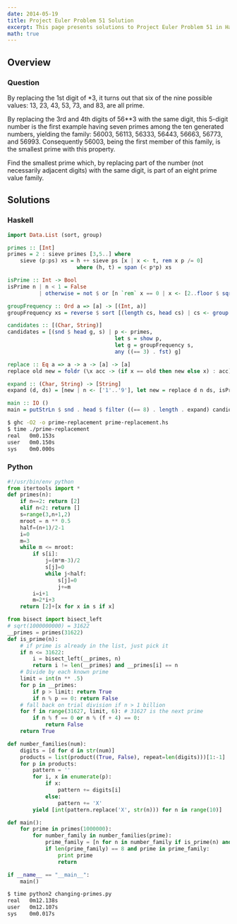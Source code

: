 ```yaml
---
date: 2014-05-19
title: Project Euler Problem 51 Solution
excerpt: This page presents solutions to Project Euler Problem 51 in Haskell and Python.
math: true
---
```



## Overview


### Question

By replacing the 1st digit of *3, it turns out that six of the nine possible 
values: 13, 23, 43, 53, 73, and 83, are all prime.

By replacing the 3rd and 4th digits of 56**3 with the same digit, this 5-digit 
number is the first example having seven primes among the ten generated 
numbers, yielding the family: 56003, 56113, 56333, 56443, 56663, 56773, and 
56993. Consequently 56003, being the first member of this family, is the 
smallest prime with this property.

Find the smallest prime which, by replacing part of the number (not necessarily 
adjacent digits) with the same digit, is part of an eight prime value family.






## Solutions

### Haskell

```haskell
import Data.List (sort, group)

primes :: [Int]
primes = 2 : sieve primes [3,5..] where
    sieve (p:ps) xs = h ++ sieve ps [x | x <- t, rem x p /= 0]
                      where (h, t) = span (< p*p) xs

isPrime :: Int -> Bool
isPrime n | n < 1 = False
          | otherwise = not $ or [n `rem` x == 0 | x <- [2..floor $ sqrt $ fromIntegral n]]

groupFrequency :: Ord a => [a] -> [(Int, a)]
groupFrequency xs = reverse $ sort [(length cs, head cs) | cs <- group $ sort xs]

candidates :: [(Char, String)]
candidates = [(snd $ head g, s) | p <- primes,
                                  let s = show p,
                                  let g = groupFrequency s,
                                  any ((== 3) . fst) g]

replace :: Eq a => a -> a -> [a] -> [a]
replace old new = foldr (\x acc -> (if x == old then new else x) : acc) []

expand :: (Char, String) -> [String]
expand (d, ds) = [new | n <- ['1'..'9'], let new = replace d n ds, isPrime (read new)]

main :: IO ()
main = putStrLn $ snd . head $ filter ((== 8) . length . expand) candidates
```


```bash
$ ghc -O2 -o prime-replacement prime-replacement.hs
$ time ./prime-replacement
real   0m0.153s
user   0m0.150s
sys    0m0.000s
```



### Python

```python
#!/usr/bin/env python
from itertools import *
def primes(n): 
    if n==2: return [2]
    elif n<2: return []
    s=range(3,n+1,2)
    mroot = n ** 0.5
    half=(n+1)/2-1
    i=0
    m=3
    while m <= mroot:
        if s[i]:
            j=(m*m-3)/2
            s[j]=0
            while j<half:
                s[j]=0
                j+=m
        i=i+1
        m=2*i+3
    return [2]+[x for x in s if x]

from bisect import bisect_left
# sqrt(1000000000) = 31622
__primes = primes(31622)
def is_prime(n):
    # if prime is already in the list, just pick it
    if n <= 31622:
        i = bisect_left(__primes, n)
        return i != len(__primes) and __primes[i] == n
    # Divide by each known prime
    limit = int(n ** .5)
    for p in __primes:
        if p > limit: return True
        if n % p == 0: return False
    # fall back on trial division if n > 1 billion
    for f in range(31627, limit, 6): # 31627 is the next prime
        if n % f == 0 or n % (f + 4) == 0:
            return False
    return True

def number_families(num):
    digits = [d for d in str(num)]
    products = list(product((True, False), repeat=len(digits)))[1:-1]
    for p in products:
        pattern = ''
        for i, x in enumerate(p):
            if x:
                pattern += digits[i]
            else:
                pattern += 'X'
        yield [int(pattern.replace('X', str(n))) for n in range(10)]

def main():
    for prime in primes(1000000):
        for number_family in number_families(prime):
            prime_family = [n for n in number_family if is_prime(n) and len(str(n)) == len(str(prime))]
            if len(prime_family) == 8 and prime in prime_family:
                print prime
                return

if __name__ == "__main__":
    main()
```


```bash
$ time python2 changing-primes.py
real   0m12.138s
user   0m12.107s
sys    0m0.017s
```


